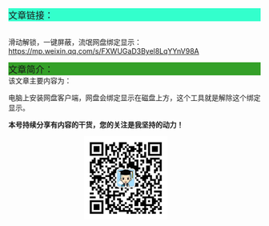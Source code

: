 <div style="background-color:#33ffcc;font-size:18px">文章链接：</div>

<br/>滑动解锁，一键屏蔽，流氓网盘绑定显示：<a href="https://mp.weixin.qq.com/s/FXWUGaD3Byel8LqYYnV98A" target="_blank" >https://mp.weixin.qq.com/s/FXWUGaD3Byel8LqYYnV98A</a>



<div style="background-color:RGB(52,160,40);font-size:18px">文章简介：</div>
该文章主要内容为：

电脑上安装网盘客户端，网盘会绑定显示在磁盘上方，这个工具就是解除这个绑定显示。

**本号持续分享有内容的干货，您的关注是我坚持的动力！**

<img src="./_assets/clip_image002.jpg" style="width:33%;margin-left:30%" />